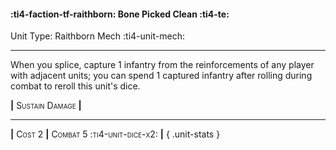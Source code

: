 #### :ti4-faction-tf-raithborn: **Bone Picked Clean** :ti4-te:

Unit Type: Raithborn Mech :ti4-unit-mech: 

---

When you splice, capture 1 infantry from the reinforcements of any player with adjacent units; you can spend 1 captured infantry after rolling during combat to reroll this unit's dice.

__|__ <span style="font-variant:small-caps;">Sustain Damage</span> __|__

---

__|__ <span style="font-variant:small-caps;">Cost 2</span> __|__ <span style="font-variant:small-caps;">Combat 5 :ti4-unit-dice-x2:</span> __|__
{ .unit-stats }
